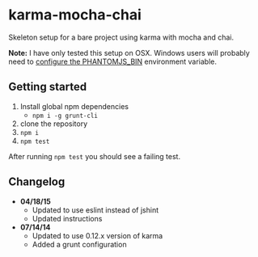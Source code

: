 karma-mocha-chai
================

Skeleton setup for a bare project using karma with mocha and chai.

**Note:** I have only tested this setup on OSX. Windows users will probably need to [configure the PHANTOMJS_BIN](https://github.com/karma-runner/karma-phantomjs-launcher/issues/31#issuecomment-47202373) environment variable.

## Getting started
1. Install global npm dependencies
   * `npm i -g grunt-cli`
2. clone the repository
3. `npm i`
3. `npm test`

After running `npm test` you should see a failing test.

## Changelog
* **04/18/15**
  * Updated to use eslint instead of jshint
  * Updated instructions
* **07/14/14**
  * Updated to use 0.12.x version of karma
  * Added a grunt configuration
